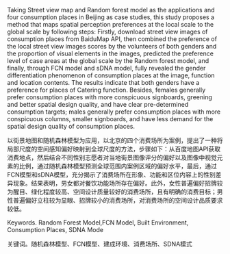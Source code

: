 Taking Street view map and Random forest model as the applications and four consumption places in Beijing as case studies, this study proposes a method that maps spatial perception preferences at the local scale to the global scale by following steps: Firstly, download street view images of consumption places from BaiduMap API, then combined the preference of the local street view images scores by the volunteers of both genders and the proportion of visual elements in the images, predicted the preference level of case areas at the global scale by the Random forest model, and finally, through FCN model and sDNA model, fully revealed the gender differentiation phenomenon of consumption places at the image, function and location contents. The results indicate that both genders have a preference for places of Catering function. Besides, females generally prefer consumption places with more conspicuous signboards, greening and better spatial design quality, and have clear pre-determined consumption targets; males generally prefer consumption places with more conspicuous columns, smaller signboards, and have less demand for the spatial design quality of consumption places.

以街景地图和随机森林模型为应用，以北京的四个消费场所为案例，提出了一种将局部尺度的空间感知偏好映射到全球尺度的方法，步骤如下：从百度地图API获取消费地点，然后结合不同性别志愿者对当地街景图像评分的偏好以及图像中视觉元素的比例，通过随机森林模型预测全球范围内案例区域的偏好水平，最后，通过FCN模型和sDNA模型，充分揭示了消费场所在形象、功能和区位内容上的性别差异现象。结果表明，男女都对餐饮功能场所存在偏好。此外，女性普遍偏好招牌较为醒目、绿化程度较高、空间设计质量较好的消费场所，且有明确的消费目标；男性普遍偏好立柱较为显眼、招牌较小的消费场所，对消费场所的空间设计品质要求较低。

Keywords. Random Forest Model,FCN Model, Built Environment, Consumption Places, SDNA Mode

关键词。随机森林模型、FCN模型、建成环境、消费场所、SDNA模式